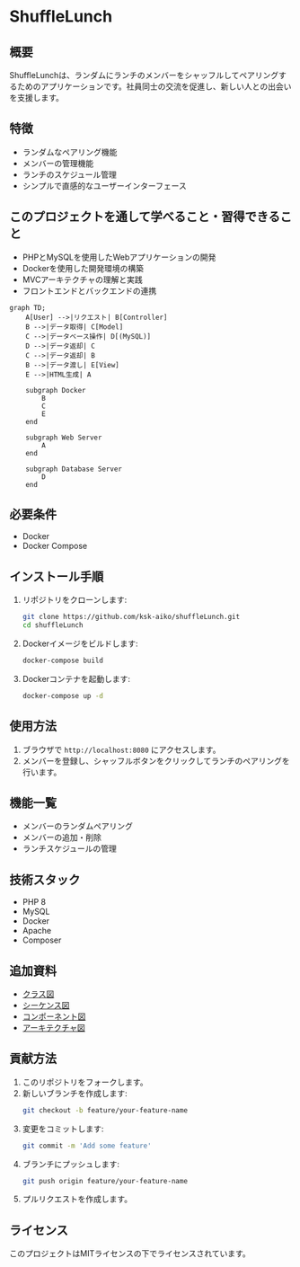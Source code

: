 # ShuffleLunch

## 概要
ShuffleLunchは、ランダムにランチのメンバーをシャッフルしてペアリングするためのアプリケーションです。社員同士の交流を促進し、新しい人との出会いを支援します。

## 特徴
- ランダムなペアリング機能
- メンバーの管理機能
- ランチのスケジュール管理
- シンプルで直感的なユーザーインターフェース

## このプロジェクトを通して学べること・習得できること
- PHPとMySQLを使用したWebアプリケーションの開発
- Dockerを使用した開発環境の構築
- MVCアーキテクチャの理解と実践
- フロントエンドとバックエンドの連携
```mermaid
graph TD;
    A[User] -->|リクエスト| B[Controller]
    B -->|データ取得| C[Model]
    C -->|データベース操作| D[(MySQL)]
    D -->|データ返却| C
    C -->|データ返却| B
    B -->|データ渡し| E[View]
    E -->|HTML生成| A

    subgraph Docker
        B
        C
        E
    end

    subgraph Web Server
        A
    end

    subgraph Database Server
        D
    end
```

## 必要条件
- Docker
- Docker Compose

## インストール手順
1. リポジトリをクローンします:
    ```bash
    git clone https://github.com/ksk-aiko/shuffleLunch.git
    cd shuffleLunch
    ```
2. Dockerイメージをビルドします:
    ```bash
    docker-compose build
    ```
3. Dockerコンテナを起動します:
    ```bash
    docker-compose up -d
    ```

## 使用方法
1. ブラウザで `http://localhost:8080` にアクセスします。
2. メンバーを登録し、シャッフルボタンをクリックしてランチのペアリングを行います。

## 機能一覧
- メンバーのランダムペアリング
- メンバーの追加・削除
- ランチスケジュールの管理

## 技術スタック
- PHP 8
- MySQL
- Docker
- Apache
- Composer

## 追加資料
- [クラス図](src/diagrams/class.pu)
- [シーケンス図](src/diagrams/sequence.pu)
- [コンポーネント図](src/diagrams/component.pu)
- [アーキテクチャ図](src/diagrams/arch.pu)

## 貢献方法
1. このリポジトリをフォークします。
2. 新しいブランチを作成します:
    ```bash
    git checkout -b feature/your-feature-name
    ```
3. 変更をコミットします:
    ```bash
    git commit -m 'Add some feature'
    ```
4. ブランチにプッシュします:
    ```bash
    git push origin feature/your-feature-name
    ```
5. プルリクエストを作成します。

## ライセンス
このプロジェクトはMITライセンスの下でライセンスされています。